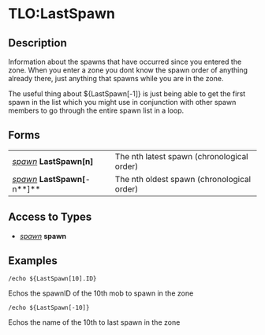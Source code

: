 # TLO:LastSpawn

## Description

Information about the spawns that have occurred since you entered the zone. When you enter a zone you dont know the spawn order of anything already there, just anything that spawns while you are in the zone.

The useful thing about ${LastSpawn[-1]} is just being able to get the first spawn in the list which you might use in conjunction with other spawn members to go through the entire spawn list in a loop.

## Forms

|  |  |
| :--- | :--- |
| [_spawn_](../data-types/datatype-spawn.md) **LastSpawn[**n**]** | The nth latest spawn (chronological order) |
| [_spawn_](../data-types/datatype-spawn.md) **LastSpawn[**-n**]** | The nth oldest spawn (chronological order) |

## Access to Types

* [_spawn_](../data-types/datatype-spawn.md) **spawn**

## Examples

`/echo ${LastSpawn[10].ID}`

Echos the spawnID of the 10th mob to spawn in the zone

`/echo ${LastSpawn[-10]}`

Echos the name of the 10th to last spawn in the zone
